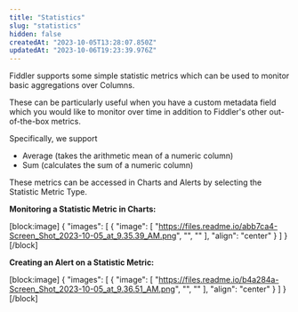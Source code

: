 ```yaml
---
title: "Statistics"
slug: "statistics"
hidden: false
createdAt: "2023-10-05T13:28:07.850Z"
updatedAt: "2023-10-06T19:23:39.976Z"
---
```

Fiddler supports some simple statistic metrics which can be used to monitor basic aggregations over Columns.

These can be particularly useful when you have a custom metadata field which you would like to monitor over time in addition to Fiddler's other out-of-the-box metrics.

Specifically, we support

- Average (takes the arithmetic mean of a numeric column)
- Sum (calculates the sum of a numeric column)

These metrics can be accessed in Charts and Alerts by selecting the Statistic Metric Type.

**Monitoring a Statistic Metric in Charts:**

[block:image]
{
  "images": [
    {
      "image": [
        "https://files.readme.io/abb7ca4-Screen_Shot_2023-10-05_at_9.35.39_AM.png",
        "",
        ""
      ],
      "align": "center"
    }
  ]
}
[/block]




**Creating an Alert on a Statistic Metric:**

[block:image]
{
  "images": [
    {
      "image": [
        "https://files.readme.io/b4a284a-Screen_Shot_2023-10-05_at_9.36.51_AM.png",
        "",
        ""
      ],
      "align": "center"
    }
  ]
}
[/block]